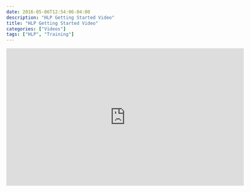 ```yaml
---
date: 2016-05-06T12:54:06-04:00
description: "HLP Getting Started Video"
title: "HLP Getting Started Video"
categories: ["Videos"]
tags: ["HLP", "Training"]
---
```



<iframe width="629" height="363" src="https://www.youtube.com/embed/zCDbd8XubcU" frameborder="0" allowfullscreen></iframe>
